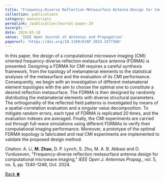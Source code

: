 ```yaml
---
title: "Frequency-Diverse Reflection Metasurface Antenna Design for Computational Microwave Imaging"
collection: publications
category: manuscripts
permalink: /publication/Journal-paper-19
excerpt: ''
date: 2024-03-18
venue: 'IEEE Open Journal of Antennas and Propagation'
paperurl: 'https://doi.org/10.1109/OJAP.2024.3377368'
---
```


In this paper, the design of a computational microwave imaging (CMI) oriented frequency-diverse reflection metasurface antenna (FDRMA) is presented. Designing a FDRMA for CMI requires a careful synthesis framework, from the topology of metamaterial elements to the statistical analyses of the metasurface and the evaluation of its CMI performance. Consequently, we begin with an investigation of different metamaterial element topologies with the aim to choose the optimal one to constitute a desired reflection metasurface. The FDRMA is then designed by randomly distributing the metamaterial elements with diverse structural parameters. The orthogonality of the reflected field patterns is investigated by means of a spatial-correlation evaluation and a singular value decomposition. To mitigate random errors, each type of FDRMA is replicated 20 times, and the evaluation indexes are averaged. Finally, the CMI experiments are carried out through full-wave simulations using different FDRMAs to verify their computational imaging performance. Moreover, a prototype of the optimal FDRMA topology is fabricated and real CMI experiments are implemented to validate the proposed design method.

Citation: A. Li, **M. Zhao**, D. P. Lynch, S. Zhu, M. A. B. Abbasi and O. Yurduseven, &quot;Frequency-diverse reflection metasurface antenna design for computational microwave imaging,&quot; <i>IEEE Open J. Antennas Propag.</i>, vol. 5, no. 5, pp. 1240-1248, Oct. 2024.

[Back :four_leaf_clover:](../publications/)
